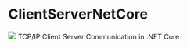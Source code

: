 # ClientServerNetCore

<img src="https://i.imgur.com/bcnuL8O.png">
TCP/IP Client Server Communication in .NET Core
